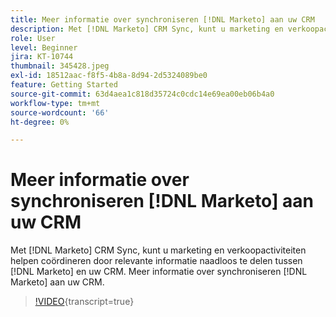 ```yaml
---
title: Meer informatie over synchroniseren [!DNL Marketo] aan uw CRM
description: Met [!DNL Marketo] CRM Sync, kunt u marketing en verkoopactiviteiten helpen coördineren door relevante informatie naadloos te delen tussen [!DNL Marketo] en uw CRM. Meer informatie over synchroniseren [!DNL Marketo] aan uw CRM.
role: User
level: Beginner
jira: KT-10744
thumbnail: 345428.jpeg
exl-id: 18512aac-f8f5-4b8a-8d94-2d5324089be0
feature: Getting Started
source-git-commit: 63d4aea1c818d35724c0cdc14e69ea00eb06b4a0
workflow-type: tm+mt
source-wordcount: '66'
ht-degree: 0%

---
```


# Meer informatie over synchroniseren [!DNL Marketo] aan uw CRM

Met [!DNL Marketo] CRM Sync, kunt u marketing en verkoopactiviteiten helpen coördineren door relevante informatie naadloos te delen tussen [!DNL Marketo] en uw CRM. Meer informatie over synchroniseren [!DNL Marketo] aan uw CRM.

>[!VIDEO](https://video.tv.adobe.com/v/345428/?quality=12&learn=on){transcript=true}
